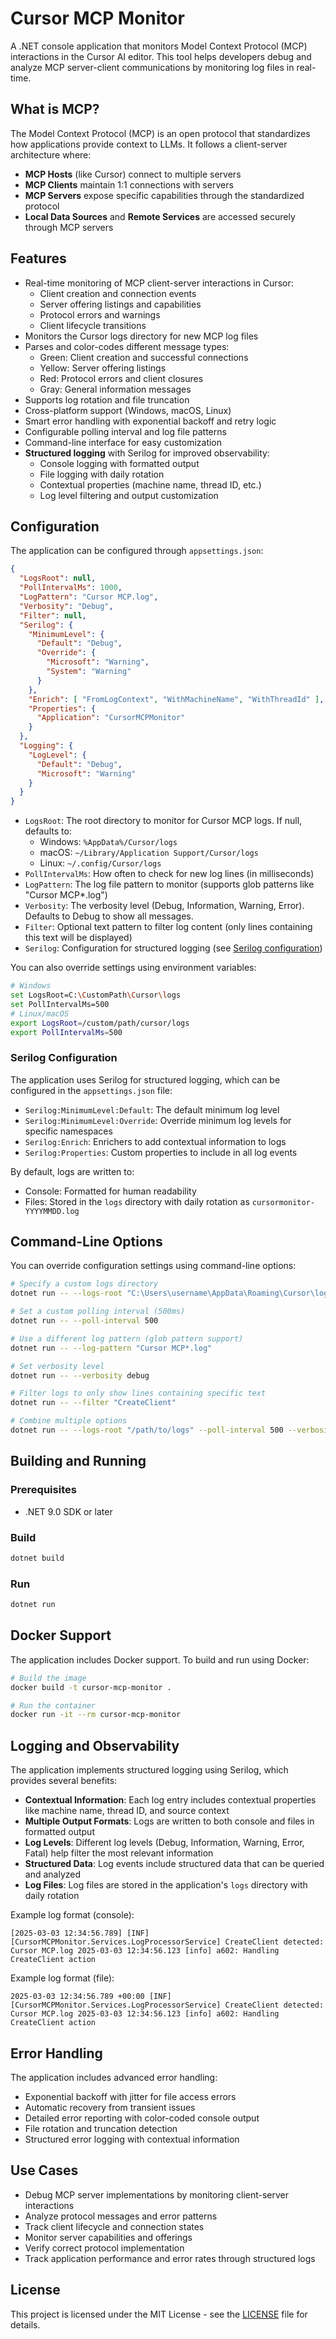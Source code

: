 # Cursor MCP Monitor

A .NET console application that monitors Model Context Protocol (MCP) interactions in the Cursor AI editor. This tool helps developers debug and analyze MCP server-client communications by monitoring log files in real-time.

## What is MCP?

The Model Context Protocol (MCP) is an open protocol that standardizes how applications provide context to LLMs. It follows a client-server architecture where:
- **MCP Hosts** (like Cursor) connect to multiple servers
- **MCP Clients** maintain 1:1 connections with servers
- **MCP Servers** expose specific capabilities through the standardized protocol
- **Local Data Sources** and **Remote Services** are accessed securely through MCP servers

## Features

- Real-time monitoring of MCP client-server interactions in Cursor:
  - Client creation and connection events
  - Server offering listings and capabilities
  - Protocol errors and warnings
  - Client lifecycle transitions
- Monitors the Cursor logs directory for new MCP log files
- Parses and color-codes different message types:
  - Green: Client creation and successful connections
  - Yellow: Server offering listings
  - Red: Protocol errors and client closures
  - Gray: General information messages
- Supports log rotation and file truncation
- Cross-platform support (Windows, macOS, Linux)
- Smart error handling with exponential backoff and retry logic
- Configurable polling interval and log file patterns
- Command-line interface for easy customization
- **Structured logging** with Serilog for improved observability:
  - Console logging with formatted output
  - File logging with daily rotation
  - Contextual properties (machine name, thread ID, etc.)
  - Log level filtering and output customization

## Configuration

The application can be configured through `appsettings.json`:

```json
{
  "LogsRoot": null,
  "PollIntervalMs": 1000,
  "LogPattern": "Cursor MCP.log",
  "Verbosity": "Debug",
  "Filter": null,
  "Serilog": {
    "MinimumLevel": {
      "Default": "Debug",
      "Override": {
        "Microsoft": "Warning",
        "System": "Warning"
      }
    },
    "Enrich": [ "FromLogContext", "WithMachineName", "WithThreadId" ],
    "Properties": {
      "Application": "CursorMCPMonitor"
    }
  },
  "Logging": {
    "LogLevel": {
      "Default": "Debug",
      "Microsoft": "Warning"
    }
  }
}
```

- `LogsRoot`: The root directory to monitor for Cursor MCP logs. If null, defaults to:
  - Windows: `%AppData%/Cursor/logs`
  - macOS: `~/Library/Application Support/Cursor/logs`
  - Linux: `~/.config/Cursor/logs`
- `PollIntervalMs`: How often to check for new log lines (in milliseconds)
- `LogPattern`: The log file pattern to monitor (supports glob patterns like "Cursor MCP*.log")
- `Verbosity`: The verbosity level (Debug, Information, Warning, Error). Defaults to Debug to show all messages.
- `Filter`: Optional text pattern to filter log content (only lines containing this text will be displayed)
- `Serilog`: Configuration for structured logging (see [Serilog configuration](#serilog-configuration))

You can also override settings using environment variables:
```bash
# Windows
set LogsRoot=C:\CustomPath\Cursor\logs
set PollIntervalMs=500
# Linux/macOS
export LogsRoot=/custom/path/cursor/logs
export PollIntervalMs=500
```

### Serilog Configuration

The application uses Serilog for structured logging, which can be configured in the `appsettings.json` file:

- `Serilog:MinimumLevel:Default`: The default minimum log level
- `Serilog:MinimumLevel:Override`: Override minimum log levels for specific namespaces
- `Serilog:Enrich`: Enrichers to add contextual information to logs
- `Serilog:Properties`: Custom properties to include in all log events

By default, logs are written to:
- Console: Formatted for human readability
- Files: Stored in the `logs` directory with daily rotation as `cursormonitor-YYYYMMDD.log`

## Command-Line Options

You can override configuration settings using command-line options:

```bash
# Specify a custom logs directory
dotnet run -- --logs-root "C:\Users\username\AppData\Roaming\Cursor\logs"

# Set a custom polling interval (500ms)
dotnet run -- --poll-interval 500

# Use a different log pattern (glob pattern support)
dotnet run -- --log-pattern "Cursor MCP*.log"

# Set verbosity level
dotnet run -- --verbosity debug

# Filter logs to only show lines containing specific text
dotnet run -- --filter "CreateClient"

# Combine multiple options
dotnet run -- --logs-root "/path/to/logs" --poll-interval 500 --verbosity error --filter "Error in MCP"
```

## Building and Running

### Prerequisites
- .NET 9.0 SDK or later

### Build
```bash
dotnet build
```

### Run
```bash
dotnet run
```

## Docker Support

The application includes Docker support. To build and run using Docker:

```bash
# Build the image
docker build -t cursor-mcp-monitor .

# Run the container
docker run -it --rm cursor-mcp-monitor
```

## Logging and Observability

The application implements structured logging using Serilog, which provides several benefits:

- **Contextual Information**: Each log entry includes contextual properties like machine name, thread ID, and source context
- **Multiple Output Formats**: Logs are written to both console and files in formatted output
- **Log Levels**: Different log levels (Debug, Information, Warning, Error, Fatal) help filter the most relevant information
- **Structured Data**: Log events include structured data that can be queried and analyzed
- **Log Files**: Log files are stored in the application's `logs` directory with daily rotation

Example log format (console):
```
[2025-03-03 12:34:56.789] [INF] [CursorMCPMonitor.Services.LogProcessorService] CreateClient detected: Cursor MCP.log 2025-03-03 12:34:56.123 [info] a602: Handling CreateClient action
```

Example log format (file):
```
2025-03-03 12:34:56.789 +00:00 [INF] [CursorMCPMonitor.Services.LogProcessorService] CreateClient detected: Cursor MCP.log 2025-03-03 12:34:56.123 [info] a602: Handling CreateClient action
```

## Error Handling

The application includes advanced error handling:

- Exponential backoff with jitter for file access errors
- Automatic recovery from transient issues
- Detailed error reporting with color-coded console output
- File rotation and truncation detection
- Structured error logging with contextual information

## Use Cases

- Debug MCP server implementations by monitoring client-server interactions
- Analyze protocol messages and error patterns
- Track client lifecycle and connection states
- Monitor server capabilities and offerings
- Verify correct protocol implementation
- Track application performance and error rates through structured logs

## License

This project is licensed under the MIT License - see the [LICENSE](LICENSE) file for details.